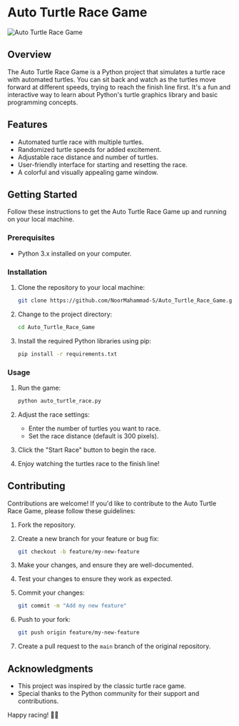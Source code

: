 # Auto Turtle Race Game

![Auto Turtle Race Game](https://github.com/NoorMahammad-S/Auto_Turtle_Race_Game/blob/main/screenshot.png)

## Overview

The Auto Turtle Race Game is a Python project that simulates a turtle race with automated turtles. 
You can sit back and watch as the turtles move forward at different speeds, trying to reach the finish line first. 
It's a fun and interactive way to learn about Python's turtle graphics library and basic programming concepts.

## Features

- Automated turtle race with multiple turtles.
- Randomized turtle speeds for added excitement.
- Adjustable race distance and number of turtles.
- User-friendly interface for starting and resetting the race.
- A colorful and visually appealing game window.

## Getting Started

Follow these instructions to get the Auto Turtle Race Game up and running on your local machine.

### Prerequisites

- Python 3.x installed on your computer.

### Installation

1. Clone the repository to your local machine:

   ```bash
   git clone https://github.com/NoorMahammad-S/Auto_Turtle_Race_Game.git
   ```

2. Change to the project directory:

   ```bash
   cd Auto_Turtle_Race_Game
   ```

3. Install the required Python libraries using pip:

   ```bash
   pip install -r requirements.txt
   ```

### Usage

1. Run the game:

   ```bash
   python auto_turtle_race.py
   ```

2. Adjust the race settings:
   - Enter the number of turtles you want to race.
   - Set the race distance (default is 300 pixels).

3. Click the "Start Race" button to begin the race.

4. Enjoy watching the turtles race to the finish line!

## Contributing

Contributions are welcome! If you'd like to contribute to the Auto Turtle Race Game, please follow these guidelines:

1. Fork the repository.

2. Create a new branch for your feature or bug fix:

   ```bash
   git checkout -b feature/my-new-feature
   ```

3. Make your changes, and ensure they are well-documented.

4. Test your changes to ensure they work as expected.

5. Commit your changes:

   ```bash
   git commit -m "Add my new feature"
   ```

6. Push to your fork:

   ```bash
   git push origin feature/my-new-feature
   ```

7. Create a pull request to the `main` branch of the original repository.

## Acknowledgments

- This project was inspired by the classic turtle race game.
- Special thanks to the Python community for their support and contributions.

Happy racing! 🐢🏁
